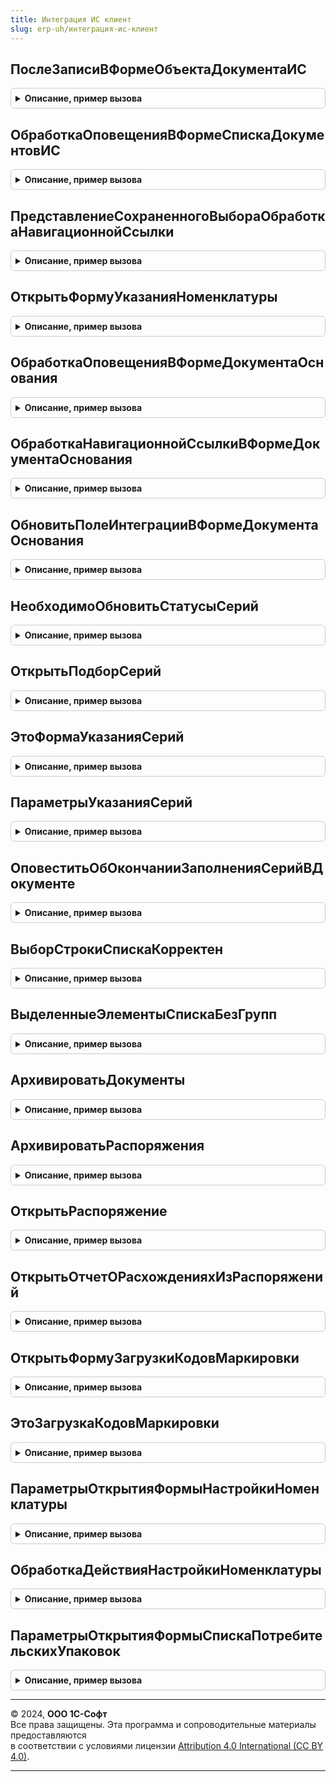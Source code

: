 ```yaml
---
title: Интеграция ИС клиент
slug: erp-uh/интеграция-ис-клиент
---
```



## ПослеЗаписиВФормеОбъектаДокументаИС
<details style="margin: 1em 0; padding: 0.5em; border: 1px solid #ccc; border-radius: 6px;">

<summary style="font-weight: bold; cursor: pointer;">Описание, пример вызова</summary>

```bsl

Процедура ПослеЗаписиВФормеОбъектаДокументаИС(Форма, Объект, ИмяПодсистемы, ПараметрыЗаписи) Экспорт
```

Пример вызова
```bsl
ИнтеграцияИСКлиент.ПослеЗаписиВФормеОбъектаДокументаИС(Форма, Объект, ИмяПодсистемы, ПараметрыЗаписи) 
```
</details>

## ОбработкаОповещенияВФормеСпискаДокументовИС
<details style="margin: 1em 0; padding: 0.5em; border: 1px solid #ccc; border-radius: 6px;">

<summary style="font-weight: bold; cursor: pointer;">Описание, пример вызова</summary>

```bsl

Функция ОбработкаОповещенияВФормеСпискаДокументовИС(Форма, ИмяПодсистемы, ИмяСобытия, Параметр, Источник) Экспорт
```

Пример вызова
```bsl
Результат = ИнтеграцияИСКлиент.ОбработкаОповещенияВФормеСпискаДокументовИС(Форма, ИмяПодсистемы, ИмяСобытия, Параметр, Источник) 
```
</details>

## ПредставлениеСохраненногоВыбораОбработкаНавигационнойСсылки
<details style="margin: 1em 0; padding: 0.5em; border: 1px solid #ccc; border-radius: 6px;">

<summary style="font-weight: bold; cursor: pointer;">Описание, пример вызова</summary>

```bsl

Процедура ПредставлениеСохраненногоВыбораОбработкаНавигационнойСсылки(Форма, НавигационнаяСсылкаФорматированнойСтроки) Экспорт
```

Пример вызова
```bsl
ИнтеграцияИСКлиент.ПредставлениеСохраненногоВыбораОбработкаНавигационнойСсылки(Форма, НавигационнаяСсылкаФорматированнойСтроки) 
```
</details>

## ОткрытьФормуУказанияНоменклатуры
<details style="margin: 1em 0; padding: 0.5em; border: 1px solid #ccc; border-radius: 6px;">

<summary style="font-weight: bold; cursor: pointer;">Описание, пример вызова</summary>

```bsl

Процедура ОткрытьФормуУказанияНоменклатуры(ФормаВладелец, ОповещениеОЗавершении, ВидыПродукцииИС) Экспорт
```

Пример вызова
```bsl
ИнтеграцияИСКлиент.ОткрытьФормуУказанияНоменклатуры(ФормаВладелец, ОповещениеОЗавершении, ВидыПродукцииИС) 
```
</details>

## ОбработкаОповещенияВФормеДокументаОснования
<details style="margin: 1em 0; padding: 0.5em; border: 1px solid #ccc; border-radius: 6px;">

<summary style="font-weight: bold; cursor: pointer;">Описание, пример вызова</summary>

```bsl

Функция ОбработкаОповещенияВФормеДокументаОснования(Форма, Объект, ИмяСобытия, Параметр, Источник) Экспорт
```

Пример вызова
```bsl
Результат = ИнтеграцияИСКлиент.ОбработкаОповещенияВФормеДокументаОснования(Форма, Объект, ИмяСобытия, Параметр, Источник) 
```
</details>

## ОбработкаНавигационнойСсылкиВФормеДокументаОснования
<details style="margin: 1em 0; padding: 0.5em; border: 1px solid #ccc; border-radius: 6px;">

<summary style="font-weight: bold; cursor: pointer;">Описание, пример вызова</summary>

```bsl

Процедура ОбработкаНавигационнойСсылкиВФормеДокументаОснования(Форма, Объект, Экспорт
```

Пример вызова
```bsl
ИнтеграцияИСКлиент.ОбработкаНавигационнойСсылкиВФормеДокументаОснования(Форма, Объект, );
```
</details>

## ОбновитьПолеИнтеграцииВФормеДокументаОснования
<details style="margin: 1em 0; padding: 0.5em; border: 1px solid #ccc; border-radius: 6px;">

<summary style="font-weight: bold; cursor: pointer;">Описание, пример вызова</summary>

```bsl

Процедура ОбновитьПолеИнтеграцииВФормеДокументаОснования(Форма, Подсистема) Экспорт
```

Пример вызова
```bsl
ИнтеграцияИСКлиент.ОбновитьПолеИнтеграцииВФормеДокументаОснования(Форма, Подсистема) 
```
</details>

## НеобходимоОбновитьСтатусыСерий
<details style="margin: 1em 0; padding: 0.5em; border: 1px solid #ccc; border-radius: 6px;">

<summary style="font-weight: bold; cursor: pointer;">Описание, пример вызова</summary>

```bsl

// Функция проверяет необходимость обновления статусов серий в строке.
//
// Параметры:
//  Форма                  - ФормаКлиентскогоПриложения - форма документа, в которой инициировано указание серий;
//  Элемент                - ТаблицаФормы     - таблица формы, отображающая ТЧ товаров;
//  КэшированныеЗначения   - Произвольный     - кэшированные значения формы;
//  ПараметрыУказанияСерий - Структура        - параметры указания серий таблицы;
//  Удаление               - Булево           - признак удаления строки
//
// Возвращаемое значение:
//  Булево - необходимо обновить статусы серий.
//
Функция НеобходимоОбновитьСтатусыСерий(Форма, Элемент, КэшированныеЗначения, ПараметрыУказанияСерий = "", Удаление = Ложь) Экспорт
```

Пример вызова
```bsl
Результат = ИнтеграцияИСКлиент.НеобходимоОбновитьСтатусыСерий(Форма, Элемент, КэшированныеЗначения, ПараметрыУказанияСерий, Удаление);
```
</details>

## ОткрытьПодборСерий
<details style="margin: 1em 0; padding: 0.5em; border: 1px solid #ccc; border-radius: 6px;">

<summary style="font-weight: bold; cursor: pointer;">Описание, пример вызова</summary>

```bsl

Процедура ОткрытьПодборСерий(Форма, ПараметрыУказанияСерий = "", Текст, СтандартнаяОбработка, ТекущиеДанные = Неопределено) Экспорт
```

Пример вызова
```bsl
ИнтеграцияИСКлиент.ОткрытьПодборСерий(Форма, ПараметрыУказанияСерий, Текст, СтандартнаяОбработка, ТекущиеДанные);
```
</details>

## ЭтоФормаУказанияСерий
<details style="margin: 1em 0; padding: 0.5em; border: 1px solid #ccc; border-radius: 6px;">

<summary style="font-weight: bold; cursor: pointer;">Описание, пример вызова</summary>

```bsl

// Возвращает Истина если источник выбора - форма указания серии. Переводит выбранное значение в вид Структура, с ключем
//  Значение содержащим серию
//
// Параметры:
//  Форма - ФормаКлиентскогоПриложения - проверяемая форма
//  ВыбранноеЗначение - Произвольный - результат указания серии до модификации
//
// Возвращаемое значение:
//  Булево - Это форма указания серий
Функция ЭтоФормаУказанияСерий(Форма, ВыбранноеЗначение) Экспорт
```

Пример вызова
```bsl
Результат = ИнтеграцияИСКлиент.ЭтоФормаУказанияСерий(Форма, ВыбранноеЗначение) 
```
</details>

## ПараметрыУказанияСерий
<details style="margin: 1em 0; padding: 0.5em; border: 1px solid #ccc; border-radius: 6px;">

<summary style="font-weight: bold; cursor: pointer;">Описание, пример вызова</summary>

```bsl

// Возвращает параметры указания серий формы конфигурации.
//
// Параметры:
//  Форма - ФормаКлиентскогоПриложения - форма, для которой необходимо получить параметры указания серий
//
// Возвращаемое значение:
//  Произвольный - параметры указания серий формы
Функция ПараметрыУказанияСерий(Форма) Экспорт
```

Пример вызова
```bsl
Результат = ИнтеграцияИСКлиент.ПараметрыУказанияСерий(Форма) 
```
</details>

## ОповеститьОбОкончанииЗаполненияСерийВДокументе
<details style="margin: 1em 0; padding: 0.5em; border: 1px solid #ccc; border-radius: 6px;">

<summary style="font-weight: bold; cursor: pointer;">Описание, пример вызова</summary>

```bsl

// Показывает оповещение пользователя об окончании заполнения серий.
//
// Параметры:
//	СерииЗаполнены - Булево - Признак успешного заполнения серий (Истина).
//	СписокОшибок   - Массив Из см. ОбщегоНазначенияКлиентСервер.ДобавитьОшибкуПользователю.Ошибки, Неопределено	- Список ошибок.
//
Процедура ОповеститьОбОкончанииЗаполненияСерийВДокументе(СерииЗаполнены, СписокОшибок) Экспорт
```

Пример вызова
```bsl
ИнтеграцияИСКлиент.ОповеститьОбОкончанииЗаполненияСерийВДокументе(СерииЗаполнены, СписокОшибок) 
```
</details>

## ВыборСтрокиСпискаКорректен
<details style="margin: 1em 0; padding: 0.5em; border: 1px solid #ccc; border-radius: 6px;">

<summary style="font-weight: bold; cursor: pointer;">Описание, пример вызова</summary>

```bsl

// Функция проверяет что
//  * в динамическом списке формы из которого производится выбор есть строки
//  * пользователь не выбрал строки группировок.
// Параметры:
//  Список                     - ТаблицаФормы - список формы
//  ПоТекущейСтроке            - Булево       - переключатель единичного и множественного выбора
//  СообщатьОшибкуПользователю - Булево       - необходимость вывести "сообщение по умолчанию",
//                                              если Ложь то взаимодействие с пользователем оставляется для вызывающей функции.
//
// Возвращаемое значение:
//  Булево - признак корректности выбора
Функция ВыборСтрокиСпискаКорректен(Список, ПоТекущейСтроке = Ложь, СообщатьОшибкуПользователю = Истина) Экспорт
```

Пример вызова
```bsl
Результат = ИнтеграцияИСКлиент.ВыборСтрокиСпискаКорректен(Список, ПоТекущейСтроке, СообщатьОшибкуПользователю);
```
</details>

## ВыделенныеЭлементыСпискаБезГрупп
<details style="margin: 1em 0; padding: 0.5em; border: 1px solid #ccc; border-radius: 6px;">

<summary style="font-weight: bold; cursor: pointer;">Описание, пример вызова</summary>

```bsl

// Функция возвращает данные выделенных строк (или колонки из них) исключая строки группировки
//
// Параметры:
//  ДинамическийСписок - ТаблицаФормы - имя элемента формы связанного с динамическим списком для выбора
//  Колонка            - Строка       - вернуть результат в виде ДанныеСтроки[ИмяКолонки]
//                     - Неопределено - вернуть результат в виде массива выделенных строк
//
// Возвращаемое значение:
//  Массив - данные выделенных строк списка
Функция ВыделенныеЭлементыСпискаБезГрупп(ДинамическийСписок, Колонка = Неопределено) Экспорт
```

Пример вызова
```bsl
Результат = ИнтеграцияИСКлиент.ВыделенныеЭлементыСпискаБезГрупп(ДинамическийСписок, Колонка);
```
</details>

## АрхивироватьДокументы
<details style="margin: 1em 0; padding: 0.5em; border: 1px solid #ccc; border-radius: 6px;">

<summary style="font-weight: bold; cursor: pointer;">Описание, пример вызова</summary>

```bsl

// Заполняет массив документов по которым должен быть установлен архивный статус и отдает для архивирования
//
// Параметры:
//   Форма                    - ФормаКлиентскогоПриложения - источник данных команды
//   СсылкаДинамическийСписок - ТаблицаФормы     - динамический список формы (при вызове из формы списка)
//                            - ДокументСсылка   - ссылка на архивируемый документ (при вызове из формы документа)
//   МодульОбработки          - ОбщийМодуль      - обработчик архивирования
//  ОповещениеПриЗавершении   - ОписаниеОповещения, Неопределено - оповещение о завершении
Процедура АрхивироватьДокументы(Форма, СсылкаДинамическийСписок, МодульОбработки, ОповещениеПриЗавершении = Неопределено) Экспорт
```

Пример вызова
```bsl
ИнтеграцияИСКлиент.АрхивироватьДокументы(Форма, СсылкаДинамическийСписок, МодульОбработки, ОповещениеПриЗавершении);
```
</details>

## АрхивироватьРаспоряжения
<details style="margin: 1em 0; padding: 0.5em; border: 1px solid #ccc; border-radius: 6px;">

<summary style="font-weight: bold; cursor: pointer;">Описание, пример вызова</summary>

```bsl

// Заполняет массив распоряжений по которым должен быть установлен архивный статус оформления и отдает для архивирования
//
// Параметры:
//   Форма              - ФормаКлиентскогоПриложения - источник данных команды
//   ДинамическийСписок - ТаблицаФормы     - динамический список распоряжений на форме
//   МодульОбработки    - ОбщийМодуль      - обработчик архивирования
//   ПустаяСсылка       - ДокументСсылка   - пустой документ ГосИС (источник данных "Документ")
//   Колонка            - Строка           - имя колонки "Документ-основание" (источник данных "Основание")
//
Процедура АрхивироватьРаспоряжения(Форма, ДинамическийСписок, МодульОбработки, ПустаяСсылка, Колонка = "ДокументОснование") Экспорт
```

Пример вызова
```bsl
ИнтеграцияИСКлиент.АрхивироватьРаспоряжения(Форма, ДинамическийСписок, МодульОбработки, ПустаяСсылка, Колонка);
```
</details>

## ОткрытьРаспоряжение
<details style="margin: 1em 0; padding: 0.5em; border: 1px solid #ccc; border-radius: 6px;">

<summary style="font-weight: bold; cursor: pointer;">Описание, пример вызова</summary>

```bsl

// Открывает распоряжение из списка документов к оформлению
//
// Параметры:
//   ДинамическийСписок   - ТаблицаФормы - динамический список распоряжений на форме
//   СтандартнаяОбработка - Булево       - признак стандартной обработки выбора
//   Колонка              - Строка       - имя колонки "Документ-основание" (источник данных "Основание")
//
Процедура ОткрытьРаспоряжение(ДинамическийСписок, СтандартнаяОбработка, Колонка = "ДокументОснование") Экспорт
```

Пример вызова
```bsl
ИнтеграцияИСКлиент.ОткрытьРаспоряжение(ДинамическийСписок, СтандартнаяОбработка, Колонка);
```
</details>

## ОткрытьОтчетОРасхожденияхИзРаспоряжений
<details style="margin: 1em 0; padding: 0.5em; border: 1px solid #ccc; border-radius: 6px;">

<summary style="font-weight: bold; cursor: pointer;">Описание, пример вызова</summary>

```bsl

// Открывает отчет о расхождениях при оформлении распоряжение из списка документов к оформлению
//
// Параметры:
//   ДинамическийСписок   - ТаблицаФормы - динамический список распоряжений на форме
//   ИмяОтчета            - Строка       - имя открываемого отчета
//   Колонка              - Строка       - имя колонки "Документ-основание" (источник данных "Основание")
//
Процедура ОткрытьОтчетОРасхожденияхИзРаспоряжений(ДинамическийСписок, ИмяОтчета, Колонка = "ДокументОснование") Экспорт
```

Пример вызова
```bsl
ИнтеграцияИСКлиент.ОткрытьОтчетОРасхожденияхИзРаспоряжений(ДинамическийСписок, ИмяОтчета, Колонка);
```
</details>

## ОткрытьФормуЗагрузкиКодовМаркировки
<details style="margin: 1em 0; padding: 0.5em; border: 1px solid #ccc; border-radius: 6px;">

<summary style="font-weight: bold; cursor: pointer;">Описание, пример вызова</summary>

```bsl

// Открывает форму загрузки кодов маркировки из таблицы.
//
// Параметры:
// 	Форма - ФормаКлиентскогоПриложения - форма источник события.
// 	ДоступнаИерархия - Булево - Признак доступности иерархии.
// 	Заголовок - Строка - Заголовок открываемой формы.
//
Процедура ОткрытьФормуЗагрузкиКодовМаркировки(Форма, ДоступнаИерархия, Заголовок) Экспорт
```

Пример вызова
```bsl
ИнтеграцияИСКлиент.ОткрытьФормуЗагрузкиКодовМаркировки(Форма, ДоступнаИерархия, Заголовок) 
```
</details>

## ЭтоЗагрузкаКодовМаркировки
<details style="margin: 1em 0; padding: 0.5em; border: 1px solid #ccc; border-radius: 6px;">

<summary style="font-weight: bold; cursor: pointer;">Описание, пример вызова</summary>

```bsl

// Возвращает признак того, что владелец формы является формой загрузки кодов маркировки.
//
// Параметры:
// 	Форма - ФормаКлиентскогоПриложения - форма-источник события.
// 	Владелец - ФормаКлиентскогоПриложения - владелец формы для проверки.
// Возвращаемое значение:
// 	Булево - Признак формы загрузки кодов маркировки.
//
Функция ЭтоЗагрузкаКодовМаркировки(Форма, Владелец) Экспорт
```

Пример вызова
```bsl
Результат = ИнтеграцияИСКлиент.ЭтоЗагрузкаКодовМаркировки(Форма, Владелец) 
```
</details>

## ПараметрыОткрытияФормыНастройкиНоменклатуры
<details style="margin: 1em 0; padding: 0.5em; border: 1px solid #ccc; border-radius: 6px;">

<summary style="font-weight: bold; cursor: pointer;">Описание, пример вызова</summary>

```bsl

// Параметры открытия формы настройки частичного выбытия.
//
// Возвращаемое значение:
//  Структура - Параметры открытия формы настройки частичного выбытия:
// * ФормаВладелец                   - Неопределено, ФормаКлиентскогоПриложения - Обязательный. Форма-владелец настройки.
// * РежимПросмотра                  - Булево                     - Открывает форму только для просмотра
// * Номенклатура                    - Неопределено, ОпределяемыйТип.Номенклатура - Номенклатура для настройки соответствий.
// * ВидПродукции                    - Неопределено, ПеречислениеСсылка.ВидыПродукцииИС - Вид продукции номенклатуры.
// * ЕдиницаХранения                 - Неопределено, ОпределяемыйТип.Упаковка     - Базовая единица хранения.
// * НаборУпаковок                   - Неопределено, ОпределяемыйТип.НаборУпаковокНоменклатурыИС - Набор упаковок, если используется.
// * УпаковкиВключены                - Булево  - Для номенклатуры упаковки используются и включены.
// * ДопустимоИспользованиеУпаковок         - Булево  - В конфигурации присутствует механизм упаковок.
// * ДопустимыУпаковкиМеньшеЕдиницыХранения - Булево  - Коэффициент упаковки может быть менее 1.
// * КарточкаТовараСодержитВесовойПризнак   - Булево  - Карточка товара содержит признак весового товара.
// * ДопустимаНастройкаЛогистическойЕдиницы - Булево  - Разрешена настройка логистической единицы.
Функция ПараметрыОткрытияФормыНастройкиНоменклатуры() Экспорт
```

Пример вызова
```bsl
Результат = ИнтеграцияИСКлиент.ПараметрыОткрытияФормыНастройкиНоменклатуры() 
```
</details>

## ОбработкаДействияНастройкиНоменклатуры
<details style="margin: 1em 0; padding: 0.5em; border: 1px solid #ccc; border-radius: 6px;">

<summary style="font-weight: bold; cursor: pointer;">Описание, пример вызова</summary>

```bsl

// Обработка действия гиперссылки настройки параметров номенклатуры.
//
// Параметры:
//  ОповещениеОЗавершении      - ОписаниеОповещения - Оповещение о завершении настройки.
//  ПараметрыОбработкиДействия - см. ПараметрыОткрытияФормыНастройкиНоменклатуры.
Процедура ОбработкаДействияНастройкиНоменклатуры(ОповещениеОЗавершении, ПараметрыОбработкиДействия) Экспорт
```

Пример вызова
```bsl
ИнтеграцияИСКлиент.ОбработкаДействияНастройкиНоменклатуры(ОповещениеОЗавершении, ПараметрыОбработкиДействия) 
```
</details>

## ПараметрыОткрытияФормыСпискаПотребительскихУпаковок
<details style="margin: 1em 0; padding: 0.5em; border: 1px solid #ccc; border-radius: 6px;">

<summary style="font-weight: bold; cursor: pointer;">Описание, пример вызова</summary>

```bsl

// Параметры открытия формы списка потребительских упаковок.
//
// Возвращаемое значение:
// Структура - Параметры открытия формы списка потребительских упаковок:
// * ПараметрыФормы - Неопределено, Структура - параметры формы
// * ВладелецФормы - Неопределено, ФормаКлиентскогоПриложения - владелец формы
// * ОповещениеОЗакрытии - Неопределено, ОписаниеОповещения - оповещение о закрытии
// * РежимОткрытияОкна - Неопределено, РежимОткрытияОкнаФормы - режим открытия окна
// * Организациия - Неопределено, ОпределяемыйТип.Организация - огранизация
Функция ПараметрыОткрытияФормыСпискаПотребительскихУпаковок() Экспорт
```

Пример вызова
```bsl
Результат = ИнтеграцияИСКлиент.ПараметрыОткрытияФормыСпискаПотребительскихУпаковок() 
```
</details>

---

© 2024, **ООО 1С-Софт**  
Все права защищены. Эта программа и сопроводительные материалы предоставляются  
в соответствии с условиями лицензии [Attribution 4.0 International (CC BY 4.0)](https://creativecommons.org/licenses/by/4.0/legalcode).

---
